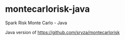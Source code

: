 # montecarlorisk-java
Spark Risk Monte Carlo - Java

Java version of https://github.com/sryza/montecarlorisk
